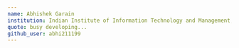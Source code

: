 ```yaml
---
name: Abhishek Garain
institution: Indian Institute of Information Technology and Management, Gwalior 
quote: busy developing...
github_user: abhi211199
---
```

